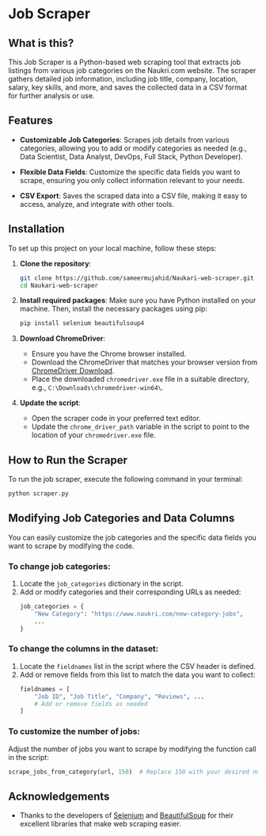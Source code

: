 
# Job Scraper

## What is this?

This Job Scraper is a Python-based web scraping tool that extracts job listings from various job categories on the Naukri.com website. The scraper gathers detailed job information, including job title, company, location, salary, key skills, and more, and saves the collected data in a CSV format for further analysis or use.

## Features

- **Customizable Job Categories**: Scrapes job details from various categories, allowing you to add or modify categories as needed (e.g., Data Scientist, Data Analyst, DevOps, Full Stack, Python Developer).

- **Flexible Data Fields**: Customize the specific data fields you want to scrape, ensuring you only collect information relevant to your needs.

- **CSV Export**: Saves the scraped data into a CSV file, making it easy to access, analyze, and integrate with other tools.


## Installation

To set up this project on your local machine, follow these steps:

1. **Clone the repository**:
   ```bash
   git clone https://github.com/sameermujahid/Naukari-web-scraper.git
   cd Naukari-web-scraper
   ```

2. **Install required packages**:
   Make sure you have Python installed on your machine. Then, install the necessary packages using pip:
   ```bash
   pip install selenium beautifulsoup4
   ```

3. **Download ChromeDriver**:
   - Ensure you have the Chrome browser installed.
   - Download the ChromeDriver that matches your browser version from [ChromeDriver Download](https://googlechromelabs.github.io/chrome-for-testing/).
   - Place the downloaded `chromedriver.exe` file in a suitable directory, e.g., `C:\Downloads\chromedriver-win64\`.

4. **Update the script**:
   - Open the scraper code in your preferred text editor.
   - Update the `chrome_driver_path` variable in the script to point to the location of your `chromedriver.exe` file.

## How to Run the Scraper

To run the job scraper, execute the following command in your terminal:

```bash
python scraper.py
```
## Modifying Job Categories and Data Columns

You can easily customize the job categories and the specific data fields you want to scrape by modifying the code.

### To change job categories:
1. Locate the `job_categories` dictionary in the script.
2. Add or modify categories and their corresponding URLs as needed:
   ```python
   job_categories = {
       "New Category": "https://www.naukri.com/new-category-jobs",
       ...
   }
   ```

### To change the columns in the dataset:
1. Locate the `fieldnames` list in the script where the CSV header is defined.
2. Add or remove fields from this list to match the data you want to collect:
   ```python
   fieldnames = [
       "Job ID", "Job Title", "Company", "Reviews", ...
       # Add or remove fields as needed
   ]
   ```
### To customize the number of jobs:
Adjust the number of jobs you want to scrape by modifying the function call in the script:
 ```python
scrape_jobs_from_category(url, 150)  # Replace 150 with your desired number of jobs
```
## Acknowledgements

- Thanks to the developers of [Selenium](https://www.selenium.dev/) and [BeautifulSoup](https://www.crummy.com/software/BeautifulSoup/) for their excellent libraries that make web scraping easier.
```
